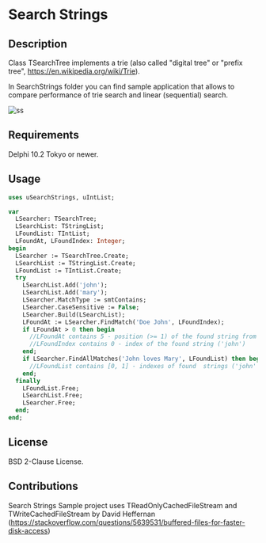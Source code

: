 # Search Strings

## Description

Class TSearchTree implements a trie (also called "digital tree" or "prefix tree", https://en.wikipedia.org/wiki/Trie).

In SearchStrings folder you can find sample application that allows to compare performance of trie search and linear (sequential) search.

![ss](https://user-images.githubusercontent.com/1144484/126173210-e078af9e-c879-4dcc-8f60-739da5b416da.png)

## Requirements

Delphi 10.2 Tokyo or newer.

## Usage

```pascal
uses uSearchStrings, uIntList;

var
  LSearcher: TSearchTree;
  LSearchList: TStringList;
  LFoundList: TIntList;
  LFoundAt, LFoundIndex: Integer;
begin
  LSearcher := TSearchTree.Create; 
  LSearchList := TStringList.Create;
  LFoundList := TIntList.Create;
  try
    LSearchList.Add('john');
    LSearchList.Add('mary');
    LSearcher.MatchType := smtContains;
    LSearcher.CaseSensitive := False;
    LSearcher.Build(LSearchList);
    LFoundAt := LSearcher.FindMatch('Doe John', LFoundIndex);
    if LFoundAt > 0 then begin
      //LFoundAt contains 5 - position (>= 1) of the found string from LSearchList ('john')
      //LFoundIndex contains 0 - index of the found string ('john')
    end;
    if LSearcher.FindAllMatches('John loves Mary', LFoundList) then begin
      //LFoundList contains [0, 1] - indexes of found  strings ('john' and 'mary')
    end;
  finally
    LFoundList.Free;
    LSearchList.Free;
    LSearcher.Free;
  end;
end;
```

## License

BSD 2-Clause License.

## Contributions

Search Strings Sample project uses TReadOnlyCachedFileStream and TWriteCachedFileStream by David Heffernan (https://stackoverflow.com/questions/5639531/buffered-files-for-faster-disk-access)

